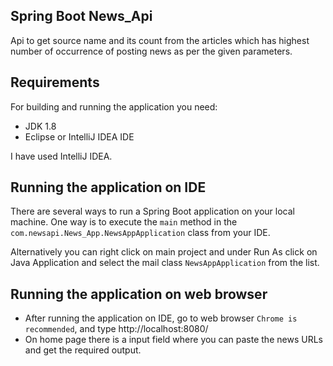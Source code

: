 ## Spring Boot News_Api
Api to get source name and its count from the articles which has highest number of occurrence of posting news as per the given parameters.

## Requirements

For building and running the application you need:

- JDK 1.8
- Eclipse or IntelliJ IDEA IDE

I have used IntelliJ IDEA.

## Running the application on IDE

There are several ways to run a Spring Boot application on your local machine. One way is to execute the `main` method in the `com.newsapi.News_App.NewsAppApplication` class from your IDE.

Alternatively you can right click on main project and under Run As click on Java Application and select the mail class `NewsAppApplication` from the list.

## Running the application on web browser

- After running the application on IDE, go to web browser `Chrome is recommended`, and type http://localhost:8080/
- On home page there is a input field where you can paste the news URLs and get the required output.
